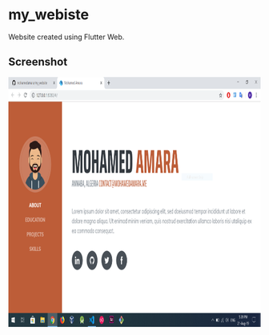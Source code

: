 # my_webiste

Website created using Flutter Web.

## Screenshot

<img src="screenshot/my_website.PNG" width="800" height="500" >
